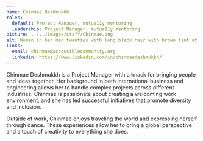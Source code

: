 ```yaml
---
name: Chinmae Deshmukkh
roles:
  default: Project Manager, mutua11y mentoring
  leadership: Project Manager, mutua11y mentoring
picture: ../../images/staff/Chinmae.png
alt: Woman in her mid twenties with long black hair with brown tint at the end  and brown eyes.
links:
  email: chinmae@accessiblecommunity.org
  linkedin: https://www.linkedin.com/in/chinmaedeshmukkh/
---
```


Chinmae Deshmukkh is a Project Manager with a knack for bringing people and ideas together. Her background in both international business and engineering allows her to handle complex projects across different industries. Chinmae is passionate about creating a welcoming work environment, and she has led successful initiatives that promote diversity and inclusion.

Outside of work, Chinmae enjoys traveling the world and expressing herself through dance. These experiences allow her to bring a global perspective and a touch of creativity to everything she does.
